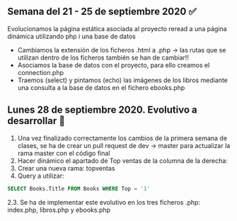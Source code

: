 ## Semana del 21 - 25 de septiembre 2020 :white_check_mark:
Evolucionamos la página estática asociada al proyecto reread a una página dinámica utilizando php i una base de datos
- Cambiamos la extensión de los ficheros .html a .php -> las rutas que se utilizan dentro de los ficheros también se han de cambiar!!
- Asociamos la base de datos con el proyecto, para ello creamos el connection.php
- Traemos (select) y pintamos (echo) las imágenes de los libros mediante una consulta a la base de datos en el fichero ebooks.php

## Lunes 28 de septiembre 2020. Evolutivo a desarrollar :loudspeaker:
1. Una vez finalizado correctamente los cambios de la primera semana de clases, se ha de crear un pull request de dev -> master para actualizar la rama master con el código final
2. Hacer dinámico el apartado de Top ventas de la columna de la derecha:
  2. Crear una nueva rama: topventas
  2. Query a utilizar: 
```sql
SELECT Books.Title FROM Books WHERE Top = '1'
```
2.3. Se ha de implementar este evolutivo en los tres ficheros .php: index.php, libros.php y ebooks.php
